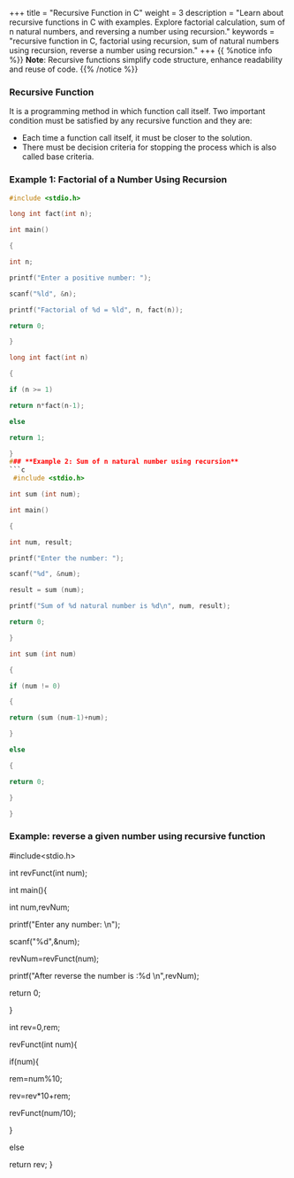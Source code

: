 +++ title = "Recursive Function in C" 
weight = 3 description = "Learn about recursive functions in C with examples. Explore factorial calculation, sum of n natural numbers, and reversing a number using recursion."
 keywords = "recursive function in C, factorial using recursion, sum of natural numbers using recursion, reverse a number using recursion." +++
 {{ %notice info %}}
 **Note**:
Recursive functions simplify code structure, enhance readability and reuse of code.
{{% /notice %}}


### Recursive Function
 It is a programming method in which function call itself.
Two important condition must be satisfied by
any recursive function and they are:
- Each time a function call itself, it must be
closer to the solution.
- There must be decision criteria for
stopping the process which is also called base
criteria.
### Example 1: Factorial of a Number Using Recursion
```c
#include <stdio.h>

long int fact(int n);

int main()

{

int n;

printf("Enter a positive number: ");

scanf("%ld", &n);

printf("Factorial of %d = %ld", n, fact(n));

return 0;

}

long int fact(int n)

{

if (n >= 1)

return n*fact(n-1);

else

return 1;

}
### **Example 2: Sum of n natural number using recursion**
```c
 #include <stdio.h>

int sum (int num);

int main()

{

int num, result;

printf("Enter the number: ");

scanf("%d", &num);

result = sum (num);

printf("Sum of %d natural number is %d\n", num, result);

return 0;

}

int sum (int num)

{

if (num != 0)

{

return (sum (num-1)+num);

}

else

{

return 0;

}

}
```
### Example: reverse a given number using recursive function

#include<stdio.h>

int revFunct(int num);

int main(){

int num,revNum;

printf("Enter any number: \n");

scanf("%d",&num);

revNum=revFunct(num);

printf("After reverse the number is :%d \n",revNum);

return 0;

}

int rev=0,rem;

revFunct(int num){

if(num){

rem=num%10;

rev=rev*10+rem;

revFunct(num/10);

}

else

return rev;
}